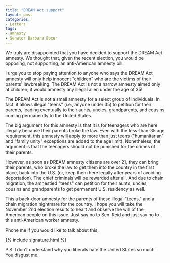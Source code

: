 ```yaml
---
title: "DREAM Act support"
layout: post
categories:
- Letters
tags:
- amnesty
- Senator Barbara Boxer
---
```


We truly are disappointed that you have decided to support the DREAM Act amnesty. We thought that, given the recent election, you would be opposing, not supporting, an anti-American amnesty bill.  
  
I urge you to stop paying attention to anyone who says the DREAM Act amnesty will only help innocent "children" who are the victims of their parents' lawbreaking. The DREAM Act is not a narrow amnesty aimed only at children; it would amnesty any illegal alien under the age of 35!

The DREAM Act is not a small amnesty for a select group of individuals. In fact, it allows illegal "teens" (i.e., anyone under 35) to petition for their parents, leading eventually to their aunts, uncles, grandparents, and cousins coming permanently to the United States.

The big argument for this amnesty is that it is for teenagers who are here illegally because their parents broke the law. Even with the less-than-35 age requirement, this amnesty will apply to more than just teens ("humanitarian" and "family unity" exceptions are added to the age limit). Nonetheless, the argument is that the teenagers should not be punished for the crimes of their parents.

However, as soon as DREAM amnesty citizens are over 21, they can bring their parents, who broke the law to get them into the country in the first place, back into the U.S. (or, keep them here legally after years of avoiding deportation). The chief criminals will be rewarded after all. And due to chain migration, the amnestied "teens" can petition for their aunts, uncles, cousins and grandparents to get permanent U.S. residency as well.

This a back-door amnesty for the parents of these illegal "teens," and a chain migration nightmare for the country. I hope you will take the November 2nd election results to heart and observe the will of the American people on this issue. Just say no to Sen. Reid and just say no to this anti-American worker amnesty.

Phone me if you would like to talk about this,

{% include signature.html %}

P.S. I don't understand why you liberals hate the United States so much. You disgust me.